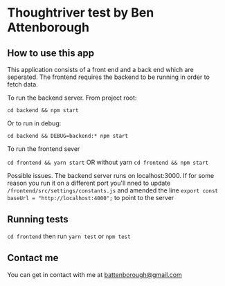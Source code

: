 # Thoughtriver test by Ben Attenborough

## How to use this app

This application consists of a front end and a back end which are seperated. The frontend requires the backend to be running in order to fetch data.

To run the backend server. From project root:

`cd backend && npm start`

Or to run in debug:

`cd backend && DEBUG=backend:* npm start`

To run the frontend sever

`cd frontend && yarn start`
OR without yarn
`cd frontend && npm start`

Possible issues. The backend server runs on localhost:3000. If for some reason you run it on a different port you'll nned to update `/frontend/src/settings/constants.js` and amended the line `export const baseUrl = "http://localhost:4000";` to point to the server

## Running tests

`cd frontend` then run `yarn test` or `npm test`

## Contact me

You can get in contact with me at battenborough@gmail.com
